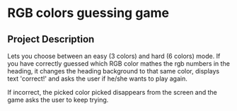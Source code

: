 # RGB colors guessing game
 
## Project Description

Lets you choose between an easy (3 colors) and hard (6 colors) mode. If you have correctly guessed which RGB color mathes the rgb numbers in the heading, it changes the heading background to that same color, displays text 'correct!' and asks the user if he/she wants to play again.

If incorrect, the picked color picked disappears from the screen and the game asks the user to keep trying.
